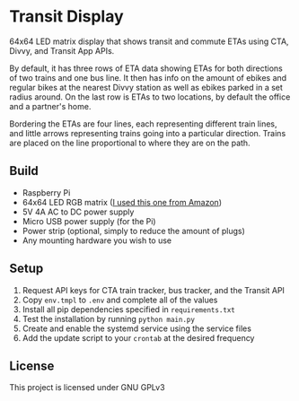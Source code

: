 # Transit Display

64x64 LED matrix display that shows transit and commute ETAs using CTA, Divvy, and Transit App APIs.

By default, it has three rows of ETA data showing ETAs for both directions of two trains and one bus line. It then has info on the amount of ebikes and regular bikes at the nearest Divvy station as well as ebikes parked in a set radius around. On the last row is ETAs to two locations, by default the office and a partner's home.

Bordering the ETAs are four lines, each representing different train lines, and little arrows representing trains going into a particular direction. Trains are placed on the line proportional to where they are on the path.

## Build
- Raspberry Pi
- 64x64 LED RGB matrix ([I used this one from Amazon](https://www.amazon.com/dp/B0BYJHMFSQ/))
- 5V 4A AC to DC power supply
- Micro USB power supply (for the Pi)
- Power strip (optional, simply to reduce the amount of plugs)
- Any mounting hardware you wish to use

## Setup
1. Request API keys for CTA train tracker, bus tracker, and the Transit API
2. Copy `env.tmpl` to `.env` and complete all of the values
3. Install all pip dependencies specified in `requirements.txt`
4. Test the installation by running `python main.py`
5. Create and enable the systemd service using the service files
6. Add the update script to your `crontab` at the desired frequency

## License

This project is licensed under GNU GPLv3
